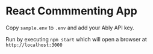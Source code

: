 # React Commmenting App

Copy `sample.env` to `.env` and add your Ably API key.

Run by executing `npm start` which will open a browser at `http://localhost:3000`
